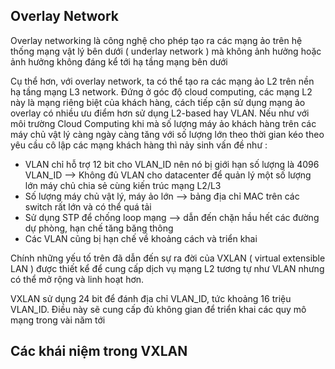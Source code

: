 ## Overlay Network

Overlay networking là công nghệ cho phép tạo ra các mạng ảo trên hệ thống mạng vật lý bên dưới ( underlay network ) mà không ảnh hưởng hoặc ảnh hưởng không đáng kể tới hạ tầng mạng bên dưới

Cụ thể hơn, với overlay network, ta có thể tạo ra các mạng ảo L2 trên nền hạ tầng mạng L3 network. Đứng ở góc độ cloud computing, các mạng L2 này là mạng riêng biệt của khách hàng, cách tiếp cận sử dụng mạng ảo overlay có nhiều ưu điểm hơn sử dụng L2-based hay VLAN. Nếu như với môi trường Cloud Computing khi mà số lượng máy ảo khách hàng trên các máy chủ vật lý càng ngày càng tăng với số lượng lớn theo thời gian kéo theo yêu cầu cô lập các mạng khách hàng thì nảy sinh vấn đề như : 

  - VLAN chỉ hỗ trợ 12 bit cho VLAN_ID nên nó bị giới hạn số lượng là 4096 VLAN_ID --> Không đủ VLAN cho datacenter để quản lý một số lượng lớn máy chủ chia sẻ cùng kiến trúc mạng L2/L3
  - Số lượng máy chủ vật lý, máy ảo lớn --> bảng địa chỉ MAC trên các switch rất lớn và có thể quá tải
  - Sử dụng STP để chống loop mạng --> dẫn đến chặn hầu hết các đường dự phòng, hạn chế tăng băng thông
  - Các VLAN cũng bị hạn chế về khoảng cách và triển khai
  
Chính những yếu tố trên đã dẫn đến sự ra đời của VXLAN ( virtual extensible LAN ) được thiết kể để cung cấp dịch vụ mạng L2 tương tự như VLAN nhưng có thể mở rộng và linh hoạt hơn.

VXLAN sử dụng 24 bit để đánh địa chỉ VLAN_ID, tức khoảng 16 triệu VLAN_ID. Điều này sẽ cung cấp đủ không gian để triển khai các quy mô mạng trong vài năm tới

## Các khái niệm trong VXLAN



